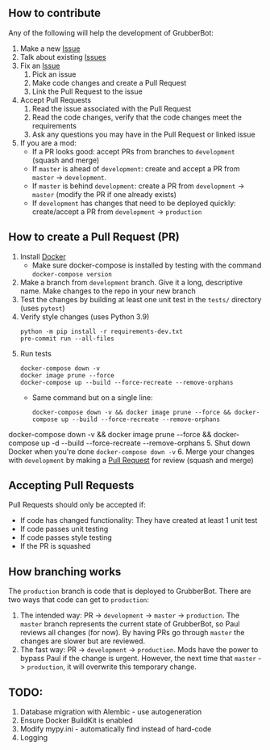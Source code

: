 ## How to contribute
Any of the following will help the development of GrubberBot:
1. Make a new [Issue](https://github.com/grubberbot/grubberbot/issues)
2. Talk about existing [Issues](https://github.com/grubberbot/grubberbot/issues)
3. Fix an [Issue](https://github.com/grubberbot/grubberbot/issues)
    1. Pick an issue
    2. Make code changes and create a Pull Request
    3. Link the Pull Request to the issue
4. Accept Pull Requests
    1. Read the issue associated with the Pull Request
    2. Read the code changes, verify that the code changes meet the requirements
    3. Ask any questions you may have in the Pull Request or linked issue
5. If you are a mod:
    - If a PR looks good: accept PRs from branches to `development` (squash and merge)
    - If `master` is ahead of `development`: create and accept a PR from `master` -> `development`.
    - If `master` is behind `development`: create a PR from `development` -> `master` (modify the PR if one already exists)
    - If `development` has changes that need to be deployed quickly: create/accept a PR from `development` -> `production`

## How to create a Pull Request (PR)
1. Install [Docker](https://docs.docker.com/get-docker/)
   - Make sure docker-compose is installed by testing with the command `docker-compose version`
2. Make a branch from `development` branch.  Give it a long, descriptive name.  Make changes to the repo in your new branch
3. Test the changes by building at least one unit test in the `tests/` directory (uses `pytest`)
4. Verify style changes (uses Python 3.9)
    ```
    python -m pip install -r requirements-dev.txt
    pre-commit run --all-files
    ```
4. Run tests
    ```
    docker-compose down -v
    docker image prune --force
    docker-compose up --build --force-recreate --remove-orphans
    ```
    - Same command but on a single line:
        ```
        docker-compose down -v && docker image prune --force && docker-compose up --build --force-recreate --remove-orphans
        ```
docker-compose down -v && docker image prune --force && docker-compose up -d --build --force-recreate --remove-orphans
5. Shut down Docker when you're done
    ```
    docker-compose down -v
    ```
6. Merge your changes with `development` by making a [Pull Request](https://docs.github.com/en/pull-requests/collaborating-with-pull-requests/proposing-changes-to-your-work-with-pull-requests/about-pull-requests) for review (squash and merge)

## Accepting Pull Requests
Pull Requests should only be accepted if:
- If code has changed functionality: They have created at least 1 unit test
- If code passes unit testing
- If code passes style testing
- If the PR is squashed

## How branching works
The `production` branch is code that is deployed to GrubberBot.  There are two ways that code can get to `production`:
1. The intended way: PR -> `development` -> `master` -> `production`.  The `master` branch represents the current state of GrubberBot, so Paul reviews all changes (for now).  By having PRs go through `master` the changes are slower but are reviewed.  
2. The fast way: PR -> `development` -> `production`.  Mods have the power to bypass Paul if the change is urgent.  However, the next time that `master` -> `production`, it will overwrite this temporary change.  

## TODO:
1. Database migration with Alembic - use autogeneration
2. Ensure Docker BuildKit is enabled
3. Modify mypy.ini - automatically find instead of hard-code
4. Logging
